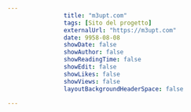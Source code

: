 ---
                title: "m3upt.com"
                tags: [Sito del progetto]
                externalUrl: "https://m3upt.com"
                date: 9958-08-08
                showDate: false
                showAuthor: false
                showReadingTime: false
                showEdit: false
                showLikes: false
                showViews: false
                layoutBackgroundHeaderSpace: false
                ---

